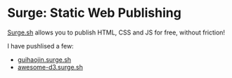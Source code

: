 # Surge: Static Web Publishing

[Surge.sh](https://surge.sh/) allows you to publish HTML, CSS and JS for free, without friction!

I have pushlised a few:

- [guihaojin.surge.sh](https://guihaojin.surge.sh)
- [awesome-d3.surge.sh](https://awesome-d3.surge.sh/d3-rect.html)

